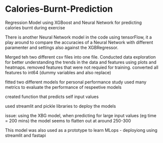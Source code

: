 # Calories-Burnt-Prediction
Regression Model using XGBoost and Neural Network for predicting calories burnt during exercise

There is another Neural Network model in the code using tensorFlow, it a play around to compare the accuracies of a Neural Network with
different paramenter and settings also against the XGBRegressor.

Merged teh two different csv files into one file.
Conducted data exploration for better understanding the trends in the data and features using plots and heatmaps.
removed features that were not requied for training.
converted all features to int64 (dummy variables and also replace)

fitted two different models for personal performance study
used many metrics to evaluate the performance of respeetive models

created function that predicts self input values 

used streamlit and pickle libraries to deploy the models

issue: using the XBG model, when predicting for large input values (eg time = 200 mins) the model seems to flatten out at around 250-300


This model was also used as a prototype to learn MLops - deployiong using streamlit and fastapi
